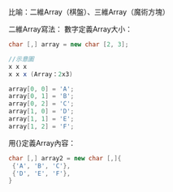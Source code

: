 比喻：二維Array（棋盤）、三維Array（魔術方塊）

二維Array寫法：
	數字定義Array大小：
``` csharp
char [,] array = new char [2, 3];

//示意圖
x x x
x x x (Array：2x3)

array[0, 0] = 'A';
array[0, 1] = 'B';
array[0, 2] = 'C';
array[1, 0] = 'D';
array[1, 1] = 'E';
array[1, 2] = 'F';
```
  用{}定義Array內容：
``` csharp
char [,] array2 = new char [,]{
 {'A', 'B', 'C'},
 {'D', 'E', 'F'},
}